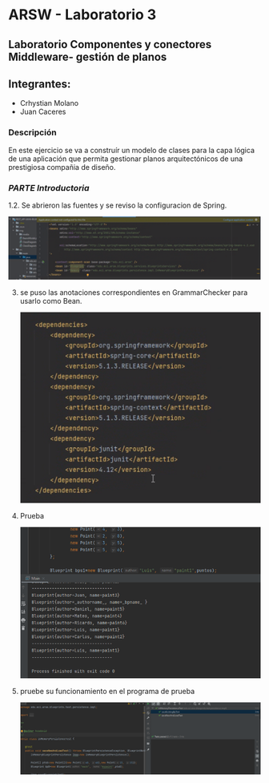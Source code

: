 # ARSW - Laboratorio 3

## Laboratorio Componentes y conectores Middleware- gestión de planos

## Integrantes:

- Crhystian Molano
- Juan Caceres

### Descripción
En este ejercicio se va a construír un modelo de clases para la capa lógica de una aplicación que permita gestionar planos arquitectónicos de una prestigiosa compañia de diseño.

### *PARTE Introductoria*

1.2. Se abrieron las fuentes y se reviso la configuracion de Spring.

   ![](./imgDoc/1.PNG)

3. se puso las anotaciones correspondientes en GrammarChecker para usarlo como Bean.

   ![](./imgDoc/2.PNG)

4. Prueba

   ![](./imgDoc/4.PNG)
   
5. pruebe su funcionamiento en el programa de prueba
   
   ![](./imgDoc/5.PNG)

